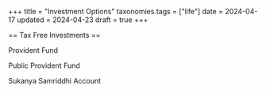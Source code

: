 +++
title = "Investment Options"
taxonomies.tags = ["life"]
date = 2024-04-17
updated = 2024-04-23
draft = true
+++

== Tax Free Investments == 

Provident Fund

Public Provident Fund

Sukanya Samriddhi Account
